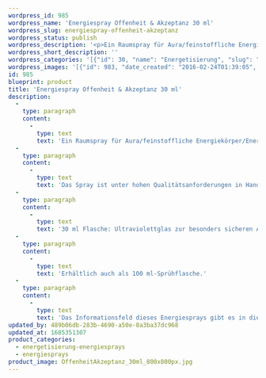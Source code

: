 ```yaml
---
wordpress_id: 985
wordpress_name: 'Energiespray Offenheit & Akzeptanz 30 ml'
wordpress_slug: energiespray-offenheit-akzeptanz
wordpress_status: publish
wordpress_description: '<p>Ein Raumspray für Aura/feinstoffliche Energiekörper/Energiefelder in Räumen mit einem aktivierbaren Informationsfeld zu Offenheit und Akzeptanz (inkl. Loslassen) sowie dem energetischen Zugang zu den dazugehörigen universellen Wissenspools.</p><p>Das Spray ist unter hohen Qualitätsanforderungen in Handarbeit in Deutschland hergestellt aus mehrfach gereinigtem und energetisiertem Wasser (76%, konserviert mit 96%igem Weingeist (24%). Abgestimmt auf die Energie ist die Komposition von naturreinen ätherischen Ölen* (Duftrichtung: zitrusartig, frisch).</p><p>30 ml Flasche: Ultraviolettglas zur besonders sicheren Aufbewahrung mit hochwertigem, goldfarbenen Metallpumpzerstäuber (Steigrohr: Plastik). Etikett: Wasserfest, leicht energetisiert mit dem Informationsfeld des Airsprays.</p><p>Erhältlich auch als 100 ml-Sprühflasche.</p><p>Das Informationsfeld dieses Energiesprays gibt es in diesem Shop auch als <a href="https://my.feenbaum.de/produkt-kategorie/energiebilder/fotokarten/energetisierung-fotokarten/">Fotokarte</a>, <a href="https://my.feenbaum.de/produkt-kategorie/energiebilder/wandbilder/energetisierung/">Wandbild</a> und <a href="https://my.feenbaum.de/produkt-kategorie/energiekissen/energetisierung-energiekissen/">Energiekissen</a></p><p><a href="https://my.feenbaum.de/anwendung-energiesprays/">Anwendungshinweise</a></p>'
wordpress_short_description: ''
wordpress_categories: '[{"id": 30, "name": "Energetisierung", "slug": "energetisierung-energiesprays"}, {"id": 29, "name": "Energiesprays", "slug": "energiesprays"}]'
wordpress_images: '[{"id": 983, "date_created": "2016-02-24T01:39:05", "date_created_gmt": "2016-02-23T23:39:05", "date_modified": "2016-03-28T14:37:35", "date_modified_gmt": "2016-03-28T10:37:35", "src": "https://my.feenbaum.de/wp-content/uploads/2016/02/OffenheitAkzeptanz_30ml_800x800px.jpg", "name": "OffenheitAkzeptanz_30ml_800x800px", "alt": ""}, {"id": 1008, "date_created": "2016-02-25T01:53:25", "date_created_gmt": "2016-02-24T23:53:25", "date_modified": "2016-03-28T15:34:38", "date_modified_gmt": "2016-03-28T11:34:38", "src": "https://my.feenbaum.de/wp-content/uploads/2016/02/18-Offenheit-Akzeptanz_800x800-W-1.jpg", "name": "18-Offenheit-Akzeptanz_800x800-W", "alt": ""}]'
id: 985
blueprint: product
title: 'Energiespray Offenheit & Akzeptanz 30 ml'
description:
  -
    type: paragraph
    content:
      -
        type: text
        text: 'Ein Raumspray für Aura/feinstoffliche Energiekörper/Energiefelder in Räumen mit einem aktivierbaren Informationsfeld zu Offenheit und Akzeptanz (inkl. Loslassen) sowie dem energetischen Zugang zu den dazugehörigen universellen Wissenspools.'
  -
    type: paragraph
    content:
      -
        type: text
        text: 'Das Spray ist unter hohen Qualitätsanforderungen in Handarbeit in Deutschland hergestellt aus mehrfach gereinigtem und energetisiertem Wasser (76%, konserviert mit 96%igem Weingeist (24%). Abgestimmt auf die Energie ist die Komposition von naturreinen ätherischen Ölen* (Duftrichtung: zitrusartig, frisch).'
  -
    type: paragraph
    content:
      -
        type: text
        text: '30 ml Flasche: Ultraviolettglas zur besonders sicheren Aufbewahrung mit hochwertigem, goldfarbenen Metallpumpzerstäuber (Steigrohr: Plastik). Etikett: Wasserfest, leicht energetisiert mit dem Informationsfeld des Airsprays.'
  -
    type: paragraph
    content:
      -
        type: text
        text: 'Erhältlich auch als 100 ml-Sprühflasche.'
  -
    type: paragraph
    content:
      -
        type: text
        text: 'Das Informationsfeld dieses Energiesprays gibt es in diesem Shop auch als Fotokarte, Wandbild und Energiekissen'
updated_by: 489b06db-283b-4690-a50e-8a3ba37dc968
updated_at: 1685351307
product_categories:
  - energetisierung-energiesprays
  - energiesprays
product_image: OffenheitAkzeptanz_30ml_800x800px.jpg
---
```

